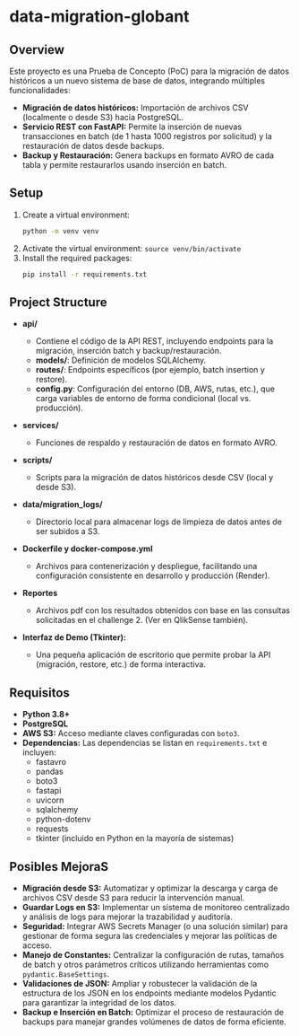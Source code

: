 # data-migration-globant

## Overview
Este proyecto es una Prueba de Concepto (PoC) para la migración de datos históricos a un nuevo sistema de base de datos, integrando múltiples funcionalidades:
  
- **Migración de datos históricos:** Importación de archivos CSV (localmente o desde S3) hacia PostgreSQL.
- **Servicio REST con FastAPI:** Permite la inserción de nuevas transacciones en batch (de 1 hasta 1000 registros por solicitud) y la restauración de datos desde backups.
- **Backup y Restauración:** Genera backups en formato AVRO de cada tabla y permite restaurarlos usando inserción en batch.

## Setup
1. Create a virtual environment:
    ```sh
    python -m venv venv
    ```
2. Activate the virtual environment:
        ```
        source venv/bin/activate
        ```
3. Install the required packages:
    ```sh
    pip install -r requirements.txt
    ```

## Project Structure
- **api/**  
  - Contiene el código de la API REST, incluyendo endpoints para la migración, inserción batch y backup/restauración.
  - **models/**: Definición de modelos SQLAlchemy.
  - **routes/**: Endpoints específicos (por ejemplo, batch insertion y restore).
  - **config.py**: Configuración del entorno (DB, AWS, rutas, etc.), que carga variables de entorno de forma condicional (local vs. producción).

- **services/**  
  - Funciones de respaldo y restauración de datos en formato AVRO.
  
- **scripts/**  
  - Scripts para la migración de datos históricos desde CSV (local y desde S3).
  
- **data/migration_logs/**  
  - Directorio local para almacenar logs de limpieza de datos antes de ser subidos a S3.

- **Dockerfile y docker-compose.yml**  
  - Archivos para contenerización y despliegue, facilitando una configuración consistente en desarrollo y producción (Render).

- **Reportes**
  - Archivos pdf con los resultados obtenidos con base en las consultas solicitadas en el challenge 2. (Ver en QlikSense también).

- **Interfaz de Demo (Tkinter):**  
  - Una pequeña aplicación de escritorio que permite probar la API (migración, restore, etc.) de forma interactiva.

## Requisitos

- **Python 3.8+**
- **PostgreSQL**
- **AWS S3:** Acceso mediante claves configuradas con `boto3`.
- **Dependencias:** Las dependencias se listan en `requirements.txt` e incluyen:
  - fastavro
  - pandas
  - boto3
  - fastapi
  - uvicorn
  - sqlalchemy
  - python-dotenv
  - requests
  - tkinter (incluido en Python en la mayoría de sistemas)
  
## Posibles MejoraS

- **Migración desde S3:** Automatizar y optimizar la descarga y carga de archivos CSV desde S3 para reducir la intervención manual.
- **Guardar Logs en S3:** Implementar un sistema de monitoreo centralizado y análisis de logs para mejorar la trazabilidad y auditoría.
- **Seguridad:** Integrar AWS Secrets Manager (o una solución similar) para gestionar de forma segura las credenciales y mejorar las políticas de acceso.
- **Manejo de Constantes:** Centralizar la configuración de rutas, tamaños de batch y otros parámetros críticos utilizando herramientas como `pydantic.BaseSettings`.
- **Validaciones de JSON:** Ampliar y robustecer la validación de la estructura de los JSON en los endpoints mediante modelos Pydantic para garantizar la integridad de los datos.
- **Backup e Inserción en Batch:** Optimizar el proceso de restauración de backups para manejar grandes volúmenes de datos de forma eficiente.
